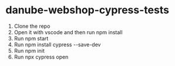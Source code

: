 # danube-webshop-cypress-tests
1) Clone the repo
2) Open it with vscode and then run npm install
3) Run npm start
4) Run npm install cypress --save-dev
5) Run npm init
6) Run npx cypress open
